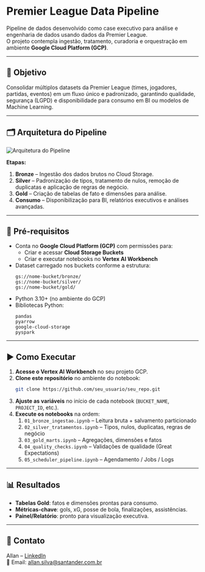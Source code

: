 # Premier League Data Pipeline

Pipeline de dados desenvolvido como case executivo para análise e engenharia de dados usando dados da Premier League.  
O projeto contempla ingestão, tratamento, curadoria e orquestração em ambiente **Google Cloud Platform (GCP)**.

---

## 📌 Objetivo
Consolidar múltiplos datasets da Premier League (times, jogadores, partidas, eventos) em um fluxo único e padronizado, garantindo qualidade, segurança (LGPD) e disponibilidade para consumo em BI ou modelos de Machine Learning.

---

## 🗂 Arquitetura do Pipeline
![Arquitetura do Pipeline](docs/arquitetura_pipeline.png)

**Etapas:**
1. **Bronze** – Ingestão dos dados brutos no Cloud Storage.
2. **Silver** – Padronização de tipos, tratamento de nulos, remoção de duplicatas e aplicação de regras de negócio.
3. **Gold** – Criação de tabelas de fato e dimensões para análise.
4. **Consumo** – Disponibilização para BI, relatórios executivos e análises avançadas.

---

## 🔑 Pré-requisitos

- Conta no **Google Cloud Platform (GCP)** com permissões para:
  - Criar e acessar **Cloud Storage Buckets**
  - Criar e executar notebooks no **Vertex AI Workbench**
- Dataset carregado nos buckets conforme a estrutura:
  ```
  gs://nome-bucket/bronze/
  gs://nome-bucket/silver/
  gs://nome-bucket/gold/
  ```
- Python 3.10+ (no ambiente do GCP)
- Bibliotecas Python:
  ```
  pandas
  pyarrow
  google-cloud-storage
  pyspark
  ```

---

## ▶️ Como Executar

1. **Acesse o Vertex AI Workbench** no seu projeto GCP.
2. **Clone este repositório** no ambiente do notebook:
   ```bash
   git clone https://github.com/seu_usuario/seu_repo.git
   ```
3. **Ajuste as variáveis** no início de cada notebook (`BUCKET_NAME`, `PROJECT_ID`, etc.).
4. **Execute os notebooks** na ordem:
   1. `01_bronze_ingestao.ipynb` – Leitura bruta + salvamento particionado
   2. `02_silver_tratamentos.ipynb` – Tipos, nulos, duplicatas, regras de negócio
   3. `03_gold_marts.ipynb` – Agregações, dimensões e fatos
   4. `04_quality_checks.ipynb` – Validações de qualidade (Great Expectations)
   5. `05_scheduler_pipeline.ipynb` – Agendamento / Jobs / Logs

---

## 📊 Resultados

- **Tabelas Gold**: fatos e dimensões prontas para consumo.
- **Métricas-chave**: gols, xG, posse de bola, finalizações, assistências.
- **Painel/Relatório**: pronto para visualização executiva.

---

## 📎 Contato

Allan – [LinkedIn](https://www.linkedin.com/in/allan-ribeiro-312029209/)  
📧 Email: allan.silva@santander.com.br
